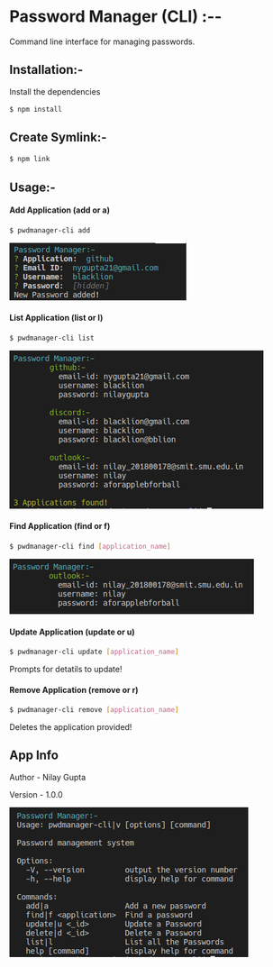 # Password Manager (CLI) :--

Command line interface for managing passwords.


## Installation:-

Install the dependencies

```sh
$ npm install
```


## Create Symlink:-

```sh
$ npm link
```


## Usage:-


#### Add Application (add or a)
```sh
$ pwdmanager-cli add
```
![add](./images/add_application.png)


#### List Application (list or l)
```sh
$ pwdmanager-cli list
```
![list](./images/list_application.png)


#### Find Application (find or f)
```sh
$ pwdmanager-cli find [application_name]
```
![find](./images/find_application.png)


#### Update Application (update or u)
```sh
$ pwdmanager-cli update [application_name]
```
Prompts for detatils to update!


#### Remove Application (remove or r)
```sh
$ pwdmanager-cli remove [application_name]
```
Deletes the application provided!


## App Info

Author - Nilay Gupta

Version - 1.0.0

![help](./images/help.png)